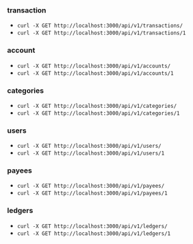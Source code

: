 ### transaction
- `curl -X GET http://localhost:3000/api/v1/transactions/`
- `curl -X GET http://localhost:3000/api/v1/transactions/1`

### account
- `curl -X GET http://localhost:3000/api/v1/accounts/`
- `curl -X GET http://localhost:3000/api/v1/accounts/1`

### categories
- `curl -X GET http://localhost:3000/api/v1/categories/`
- `curl -X GET http://localhost:3000/api/v1/categories/1`

### users
- `curl -X GET http://localhost:3000/api/v1/users/`
- `curl -X GET http://localhost:3000/api/v1/users/1`

### payees
- `curl -X GET http://localhost:3000/api/v1/payees/`
- `curl -X GET http://localhost:3000/api/v1/payees/1`

### ledgers
- `curl -X GET http://localhost:3000/api/v1/ledgers/`
- `curl -X GET http://localhost:3000/api/v1/ledgers/1`



